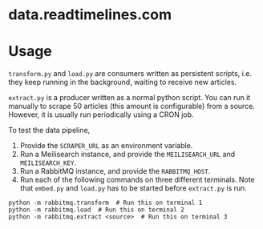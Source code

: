 # data.readtimelines.com

# Usage
`transform.py` and `load.py` are consumers written as persistent scripts, i.e. they keep running in the background, waiting to receive new articles. 

`extract.py` is a producer written as a normal python script. You can run it manually to scrape 50 articles (this amount is configurable) from a source. However, it is usually run periodically using a CRON job. 

To test the data pipeline, 
1. Provide the `SCRAPER_URL` as an environment variable.
2. Run a Meilisearch instance, and provide the `MEILISEARCH_URL` and `MEILISEARCH_KEY`.
3. Run a RabbitMQ instance, and provide the `RABBITMQ_HOST`.
4. Run each of the following commands on three different terminals. Note that `embed.py` and `load.py` has to be started before `extract.py` is run.
  ```
  python -m rabbitmq.transform  # Run this on terminal 1
  python -m rabbitmq.load  # Run this on terminal 2
  python -m rabbitmq.extract <source>  # Run this on terminal 3
  ```
 
